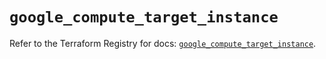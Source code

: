 # `google_compute_target_instance`

Refer to the Terraform Registry for docs: [`google_compute_target_instance`](https://registry.terraform.io/providers/hashicorp/google/6.3.0/docs/resources/compute_target_instance).
